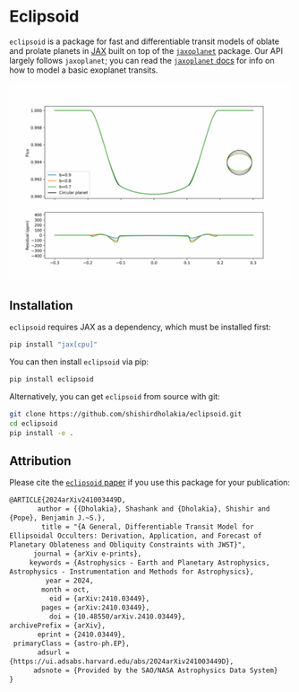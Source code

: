 # Eclipsoid

`eclipsoid` is a package for fast and differentiable transit models of oblate and prolate planets in [JAX](https://docs.jax.dev/en/latest/) built on top of the [`jaxoplanet`](https://jax.exoplanet.codes/en/latest/) package. Our API largely follows `jaxoplanet`; you can read the [`jaxoplanet` docs](https://jax.exoplanet.codes/en/latest/) for info on how to model a basic exoplanet transits.

![](three_oblateness.gif)


## Installation

`eclipsoid` requires JAX as a dependency, which must be installed first:
```bash
pip install "jax[cpu]"
```

You can then install `eclipsoid` via pip:
```bash
pip install eclipsoid
```

Alternatively, you can get `eclipsoid` from source with git:
```bash
git clone https://github.com/shishirdholakia/eclipsoid.git
cd eclipsoid
pip install -e .
```
## Attribution

Please cite the [`eclipsoid` paper](https://arxiv.org/abs/2410.03449) if you use this package for your publication:
```
@ARTICLE{2024arXiv241003449D,
       author = {{Dholakia}, Shashank and {Dholakia}, Shishir and {Pope}, Benjamin J.~S.},
        title = "{A General, Differentiable Transit Model for Ellipsoidal Occulters: Derivation, Application, and Forecast of Planetary Oblateness and Obliquity Constraints with JWST}",
      journal = {arXiv e-prints},
     keywords = {Astrophysics - Earth and Planetary Astrophysics, Astrophysics - Instrumentation and Methods for Astrophysics},
         year = 2024,
        month = oct,
          eid = {arXiv:2410.03449},
        pages = {arXiv:2410.03449},
          doi = {10.48550/arXiv.2410.03449},
archivePrefix = {arXiv},
       eprint = {2410.03449},
 primaryClass = {astro-ph.EP},
       adsurl = {https://ui.adsabs.harvard.edu/abs/2024arXiv241003449D},
      adsnote = {Provided by the SAO/NASA Astrophysics Data System}
}
```
